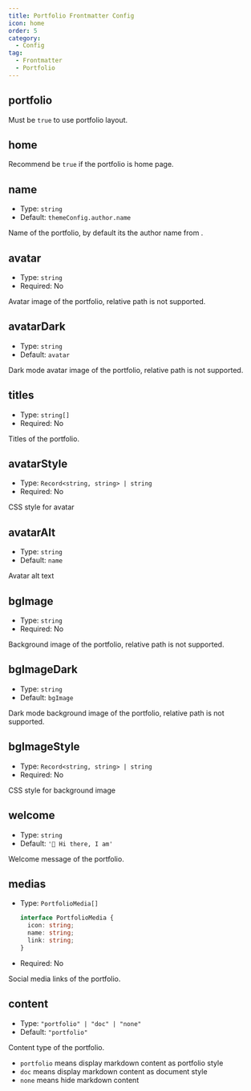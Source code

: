 ```yaml
---
title: Portfolio Frontmatter Config
icon: home
order: 5
category:
  - Config
tag:
  - Frontmatter
  - Portfolio
---
```


## portfolio

Must be `true` to use portfolio layout.

## home

Recommend be `true` if the portfolio is home page.

## name

- Type: `string`
- Default: `themeConfig.author.name`

Name of the portfolio, by default its the author name from .

## avatar

- Type: `string`
- Required: No

Avatar image of the portfolio, relative path is not supported.

## avatarDark

- Type: `string`
- Default: `avatar`

Dark mode avatar image of the portfolio, relative path is not supported.

## titles

- Type: `string[]`
- Required: No

Titles of the portfolio.

## avatarStyle

- Type: `Record<string, string> | string`
- Required: No

CSS style for avatar

## avatarAlt

- Type: `string`
- Default: `name`

Avatar alt text

## bgImage

- Type: `string`
- Required: No

Background image of the portfolio, relative path is not supported.

## bgImageDark

- Type: `string`
- Default: `bgImage`

Dark mode background image of the portfolio, relative path is not supported.

## bgImageStyle

- Type: `Record<string, string> | string`
- Required: No

CSS style for background image

## welcome

- Type: `string`
- Default: `'👋 Hi there, I am'`

Welcome message of the portfolio.

## medias

- Type: `PortfolioMedia[]`

  ```ts twoslash
  interface PortfolioMedia {
    icon: string;
    name: string;
    link: string;
  }
  ```

- Required: No

Social media links of the portfolio.

## content

- Type: `"portfolio" | "doc" | "none"`
- Default: `"portfolio"`

Content type of the portfolio.

- `portfolio` means display markdown content as portfolio style
- `doc` means display markdown content as document style
- `none` means hide markdown content
